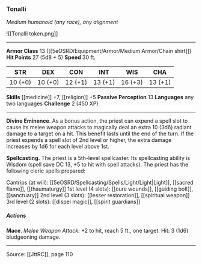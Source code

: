### Tonalli
_Medium humanoid (any race), any alignment_

![[Tonalli token.png]]


---

**Armor Class** 13 ([[5eOSRD/Equipment/Armor/Medium Armor/Chain shirt]])
**Hit Points** 27 (5d8 + 5)
**Speed** 30 ft.

| STR     | DEX     | CON     | INT     | WIS     | CHA     |
|---------|---------|---------|---------|---------|---------|
| 10 (+0) | 10 (+0) | 12 (+1) | 13 (+1) | 16 (+3) | 13 (+1) |

**Skills** [[medicine]] +7, [[religion]] +5
**Passive Perception** 13
**Languages** any two languages
**Challenge** 2 (450 XP)

---

**Divine Eminence**. As a bonus action, the priest can expend a spell slot to cause its melee weapon attacks to magically deal an extra 10 (3d6) radiant damage to a target on a hit. This benefit lasts until the end of the turn. If the priest expends a spell slot of 2nd level or higher, the extra damage increases by 1d6 for each level above 1st.

**Spellcasting.** The priest is a 5th-level spellcaster. Its spellcasting ability is Wisdom (spell save DC 13, +5 to hit with spell attacks). The priest has the following cleric spells prepared:

Cantrips (at will): [[5eOSRD/Spellcasting/Spells/Light/Light|Light]], [[sacred flame]], [[thaumaturgy]]
1st level (4 slots): [[cure wounds]], [[guiding bolt]], [[sanctuary]]
2nd level (3 slots): [[lesser restoration]], [[spiritual weapon]]
3rd level (2 slots): [[dispel magic]], [[spirit guardians]]

##### Actions
**Mace**. _Melee Weapon Attack:_ +2 to hit, reach 5 ft., one target. Hit: 3 (1d6) bludgeoning damage.


---

Source: [[JttRC]], page 110